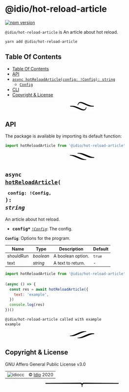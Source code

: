 # @idio/hot-reload-article

[![npm version](https://badge.fury.io/js/@idio/hot-reload-article.svg)](https://www.npmjs.com/package/@idio/hot-reload-article)

`@idio/hot-reload-article` is An article about hot reload.

```sh
yarn add @idio/hot-reload-article
```

## Table Of Contents

- [Table Of Contents](#table-of-contents)
- [API](#api)
- [`async hotReloadArticle(config: !Config): string`](#async-mynewpackageconfig-config-string)
  * [`Config`](#type-config)
- [CLI](#cli)
- [Copyright & License](#copyright--license)

<p align="center"><a href="#table-of-contents">
  <img src="/.documentary/section-breaks/0.svg?sanitize=true">
</a></p>

## API

The package is available by importing its default function:

```js
import hotReloadArticle from '@idio/hot-reload-article'
```

<p align="center"><a href="#table-of-contents">
  <img src="/.documentary/section-breaks/1.svg?sanitize=true">
</a></p>

## <code>async <ins>hotReloadArticle</ins>(</code><sub><br/>&nbsp;&nbsp;`config: !Config,`<br/></sub><code>): <i>string</i></code>
An article about hot reload.

 - <kbd><strong>config*</strong></kbd> <em><code><a href="#type-config" title="Options for the program.">!Config</a></code></em>: The config.

__<a name="type-config">`Config`</a>__: Options for the program.


|   Name    |       Type       |    Description    | Default |
| --------- | ---------------- | ----------------- | ------- |
| shouldRun | <em>boolean</em> | A boolean option. | `true`  |
| text      | <em>string</em>  | A text to return. | -       |

```js
import hotReloadArticle from '@idio/hot-reload-article'

(async () => {
  const res = await hotReloadArticle({
    text: 'example',
  })
  console.log(res)
})()
```
```
@idio/hot-reload-article called with example
example
```

<p align="center"><a href="#table-of-contents">
  <img src="/.documentary/section-breaks/2.svg?sanitize=true">
</a></p>

## Copyright & License

GNU Affero General Public License v3.0

<table>
  <tr>
    <td><img src="https://avatars3.githubusercontent.com/u/38815725?v=4&amp;s=100" alt="idiocc"></td>
    <td>© <a href="https://www.idio.cc">Idio</a> 2020</td>
  </tr>
</table>

<p align="center"><a href="#table-of-contents">
  <img src="/.documentary/section-breaks/-1.svg?sanitize=true">
</a></p>